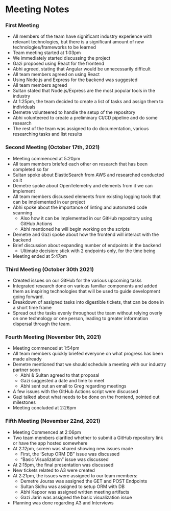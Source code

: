 # Meeting Notes

### First Meeting

- All members of the team have significant industry experience with relevant technologies, but there is a significant amount of new technologies/frameworks to be learned
- Team meeting started at 1:03pm
- We immediately started discussing the project
- Gazi proposed using React for the frontend
- Abhi agreed, stating that Angular would be unnecessarily difficult
- All team members agreed on using React
- Using Node.js and Express for the backend was suggested
- All team members agreed
- Sultan stated that Node.js/Express are the most popular tools in the industry
- At 1:25pm, the team decided to create a list of tasks and assign them to individuals
- Demetre volunteered to handle the setup of the repository
- Abhi volunteered to create a preliminary CI/CD pipeline and do some research
- The rest of the team was assigned to do documentation, various researching tasks and list results

### Second Meeting (October 17th, 2021)

- Meeting commenced at 5:20pm
- All team members briefed each other on research that has been completed so far
- Sultan spoke about ElasticSearch from AWS and researched conducted on it
- Demetre spoke about OpenTelemetry and elements from it we can implement
- All team members discussed elements from existing logging tools that can be implemented in our project
- Abhi spoke about the importance of linting and automated code scanning
  - Also how it can be implemented in our GitHub repository using GitHub Actions
  - Abhi mentioned he will begin working on the scripts
- Demetre and Gazi spoke about how the frontend will interact with the backend
- Brief discussion about expanding number of endpoints in the backend
  - Ultimate decision: stick with 2 endpoints only, for the time being
- Meeting ended at 5:47pm


### Third Meeting (October 30th 2021)

- Created issues on our GitHub for the various upcoming tasks
- Integrated research done on various familiar components and added them as inspiring technologies that will be used to guide development going forward.
- Breakdown of assigned tasks into digestible tickets, that can be done in a short time frame
- Spread out the tasks evenly throughout the team without relying overly on one technology or one person, leading to greater information dispersal through the team.

### Fourth Meeting (November 9th, 2021)

- Meeting commenced at 1:54pm
- All team members quickly briefed everyone on what progress has been made already
- Demetre mentioned that we should schedule a meeting with our industry partner soon
  - Abhi & Sultan agreed to that proposal
  - Gazi suggested a date and time to meet
  - Abhi sent out an email to Greg regarding meetings
- A few issues with the GitHub Actions script were discussed
- Gazi talked about what needs to be done on the frontend, pointed out milestones
- Meeting concluded at 2:26pm

### Fifth Meeting (November 22nd, 2021)

- Meeting Commenced at 2:06pm
- Two team members clarified whether to submit a GitHub repository link or have the app hosted somewhere
- At 2:12pm, screen was shared showing new issues made
  - First, the ‘Setup ORM DB” issue was discussed
  - “Basic Visualization” issue was discussed
- At 2:15pm, the final presentation was discussed
- New tickets related to A3 were created
- At 2:21pm, the issues were assigned to our team members:
  - Demetre Jouras was assigned the GET and POST Endpoints
  - Sultan Sidhu was assigned to setup ORM with DB
  - Abhi Kapoor was assigned written meeting artifacts
  - Gazi Jarin was assigned the basic visualization issue
- Planning was done regarding A3 and Interviews